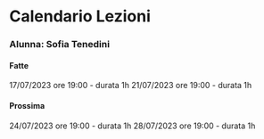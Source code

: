 # Calendario Lezioni 


### Alunna: Sofia Tenedini

#### Fatte

17/07/2023 ore 19:00 - durata 1h
21/07/2023 ore 19:00 - durata 1h


#### Prossima

24/07/2023 ore 19:00 - durata 1h
28/07/2023 ore 19:00 - durata 1h

